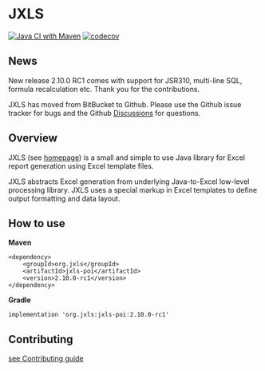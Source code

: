 # JXLS

[![Java CI with Maven](https://github.com/jxlsteam/jxls/workflows/Java%20CI%20with%20Maven/badge.svg)](https://github.com/jxlsteam/jxls/actions?query=workflow%3A%22Java+CI+with+Maven%22) [![codecov](https://codecov.io/gh/jxlsteam/jxls/branch/master/graph/badge.svg)](https://codecov.io/gh/jxlsteam/jxls)

## News

New release 2.10.0 RC1 comes with support for JSR310, multi-line SQL, formula recalculation etc. Thank you for the contributions.

JXLS has moved from BitBucket to Github. Please use the Github issue tracker for bugs and the Github [Discussions](https://github.com/jxlsteam/jxls/discussions/categories/q-a) for questions.

## Overview

JXLS (see [homepage](http://jxls.sourceforge.net/)) is a small and simple to use Java library for Excel report generation using Excel template files.

JXLS abstracts Excel generation from underlying Java-to-Excel low-level processing library.
JXLS uses a special markup in Excel templates to define output formatting and data layout.

## How to use

**Maven**

    <dependency>
        <groupId>org.jxls</groupId>
        <artifactId>jxls-poi</artifactId>
        <version>2.10.0-rc1</version>
    </dependency>

**Gradle**

    implementation 'org.jxls:jxls-poi:2.10.0-rc1'


## Contributing

[see Contributing guide](CONTRIBUTING.md)
